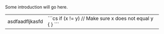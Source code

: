 Some introduction will go here.


<div markdown="1">
<table>
<tr>
<td>asdfaadfljkasfd</td>
<td>
```cs
    if (x != y)
    // Make sure x does not equal y
    {
    }
```
</td>
</tr>
</table>
</div>
